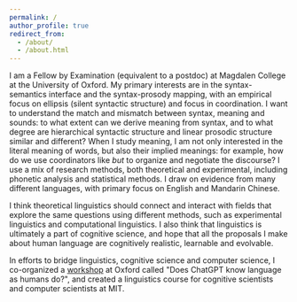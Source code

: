 ```yaml
---
permalink: /
author_profile: true
redirect_from: 
  - /about/
  - /about.html
---
```


I am a Fellow by Examination (equivalent to a postdoc) at Magdalen College at the University of Oxford. My primary interests are in the syntax-semantics interface and the syntax-prosody mapping, with an empirical focus on ellipsis (silent syntactic structure) and focus in coordination. I want to understand the match and mismatch between syntax, meaning and sounds: to what extent can we derive meaning from syntax, and to what degree are hierarchical syntactic structure and linear prosodic structure similar and different? When I study meaning, I am not only interested in the literal meaning of words, but also their implied meanings: for example, how do we use coordinators like *but* to organize and negotiate the discourse? I use a mix of research methods, both theoretical and experimental, including phonetic analysis and statistical methods. I draw on evidence from many different languages, with primary focus on English and Mandarin Chinese.

I think theoretical linguistics should connect and interact with fields that explore the same questions using different methods, such as experimental linguistics and computational linguistics. I also think that linguistics is ultimately a part of cognitive science, and hope that all the proposals I make about human language are cognitively realistic, learnable and evolvable.

In efforts to bridge linguistics, cognitive science and computer science, I co-organized a [workshop](https://www.ling-phil.ox.ac.uk/workshop-nlp-and-linguistics) at Oxford called "Does ChatGPT know language as humans do?", and  created a linguistics course for cognitive scientists and computer scientists at MIT.  

[1]: https://complang.mit.edu/
[2]: http://lingphil.mit.edu/papers/dfwu/Knowledge%20of%20language%20and%20how%20it%20is%20put%20into%20use.pdf